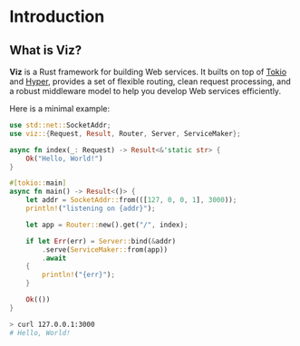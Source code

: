 # Introduction

## What is Viz?

**Viz** is a Rust framework for building Web services. It builts on top of
[Tokio] and [Hyper], provides a set of flexible routing, clean request
processing, and a robust middleware model to help you develop Web services
efficiently.

Here is a minimal example:

```rust
use std::net::SocketAddr;
use viz::{Request, Result, Router, Server, ServiceMaker};

async fn index(_: Request) -> Result<&'static str> {
    Ok("Hello, World!")
}

#[tokio::main]
async fn main() -> Result<()> {
    let addr = SocketAddr::from(([127, 0, 0, 1], 3000));
    println!("listening on {addr}");

    let app = Router::new().get("/", index);

    if let Err(err) = Server::bind(&addr)
        .serve(ServiceMaker::from(app))
        .await
    {
        println!("{err}");
    }

    Ok(())
}
```

```bash
> curl 127.0.0.1:3000
# Hello, World!
```

[rust]: https://rust-lang.org/
[tokio]: https://tokio.rs/
[hyper]: https://hyper.rs/
